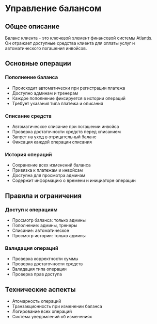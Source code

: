 # Управление балансом

## Общее описание
Баланс клиента - это ключевой элемент финансовой системы Atlantis. Он отражает доступные средства клиента для оплаты услуг и автоматического погашения инвойсов.

## Основные операции

### Пополнение баланса
- Происходит автоматически при регистрации платежа
- Доступно админам и тренерам
- Каждое пополнение фиксируется в истории операций
- Требует указания типа платежа и описания

### Списание средств
- Автоматическое списание при погашении инвойса
- Проверка достаточности средств перед списанием
- Запрет на уход в отрицательный баланс
- Фиксация каждой операции списания

### История операций
- Сохранение всех изменений баланса
- Привязка к платежам и инвойсам
- Доступна для просмотра админам
- Содержит информацию о времени и инициаторе операции

## Правила и ограничения

### Доступ к операциям
- Просмотр баланса: только админы
- Пополнение: админы, тренеры
- Списание: автоматическое
- Просмотр истории: только админы

### Валидация операций
- Проверка корректности суммы
- Проверка достаточности средств
- Валидация типа операции
- Проверка прав доступа

## Технические аспекты
- Атомарность операций
- Транзакционность при изменении баланса
- Логирование всех операций
- Система уведомлений об изменениях 